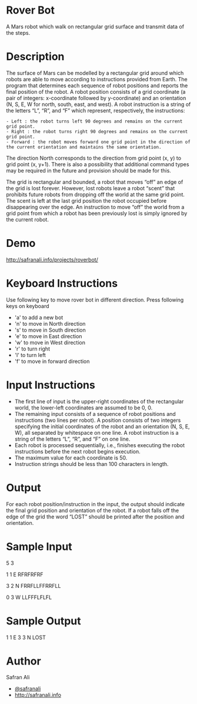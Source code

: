 Rover Bot
=========

A Mars robot which walk on rectangular grid surface and transmit data of the steps.


Description
===========

The surface of Mars can be modelled by a rectangular grid around which robots are able to move according to instructions provided from Earth. The program that determines each sequence of robot positions and reports the final position of the robot. A robot position consists of a grid coordinate (a pair of integers: x-coordinate followed by y-coordinate) and an orientation (N, S, E, W for north, south, east, and west). A robot instruction is a string of the letters “L”, “R”, and “F” which represent, respectively, the instructions:
	
	- Left : the robot turns left 90 degrees and remains on the current grid point.
	- Right : the robot turns right 90 degrees and remains on the current grid point.
	- Forward : the robot moves forward one grid point in the direction of the current orientation and maintains the same orientation.

The direction North corresponds to the direction from grid point (x, y) to grid point (x, y+1). There is also a possibility that additional command types may be required in the future and provision should be made for this.

The grid is rectangular and bounded, a robot that moves “off” an edge of the grid is lost forever. However, lost robots leave a robot “scent” that prohibits future robots from dropping off the world at the same grid point. The scent is left at the last grid position the robot occupied before disappearing over the edge. An instruction to move “off” the world from a grid point from which a robot has been previously lost is simply ignored by the current robot.


Demo
====
http://safranali.info/projects/roverbot/


Keyboard Instructions
=====================

Use following key to move rover bot in different direction. Press following keys on keyboard

* 'a'    to add a new bot
* 'n'    to move in North direction
* 's'    to move in South direction
* 'e'    to move in East direction
* 'w'    to move in West direction
* 'r'    to turn right
* 'l'    to turn left
* 'f'    to move in forward direction


Input Instructions
==================

* The first line of input is the upper-right coordinates of the rectangular world, the lower-left coordinates are assumed to be 0, 0.
* The remaining input consists of a sequence of robot positions and instructions (two lines per robot). A position consists of two integers specifying the initial coordinates of the robot and an orientation (N, S, E, W), all separated by whitespace on one line. A robot instruction is a string of the letters “L”, “R”, and “F” on one line.
* Each robot is processed sequentially, i.e., finishes executing the robot instructions before the next robot begins execution.
* The maximum value for each coordinate is 50.
* Instruction strings should be less than 100 characters in length.


Output
======

For each robot position/instruction in the input, the output should indicate the final grid position and orientation of the robot. If a robot falls off the edge of the grid the word “LOST” should be printed after the position and orientation.


Sample Input
============

5 3

1 1 E 
RFRFRFRF

3 2 N 
FRRFLLFFRRFLL

0 3 W 
LLFFFLFLFL


Sample Output
=============

1 1 E
3 3 N LOST


Author
======

Safran Ali
* <a href="http://twitter.com/safranali">@safranali</a>
* http://safranali.info